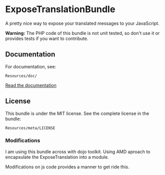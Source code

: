 ExposeTranslationBundle
=======================

A pretty nice way to expose your translated messages to your JavaScript.

**Warning:** The PHP code of this bundle is not unit tested, so don't use it or provides tests if you want to contribute.


## Documentation

For documentation, see:

    Resources/doc/

[Read the documentation](https://github.com/willdurand/BazingaExposeTranslationBundle/blob/master/Resources/doc/README.markdown)


## License

This bundle is under the MIT license. See the complete license in the bundle:

    Resources/meta/LICENSE

### Modifications

I am using this bundle across with dojo toolkit. Using AMD aproach to
encapsulate the ExposeTranslation into a module.

Modifications on js code provides a manner to get ride this.
